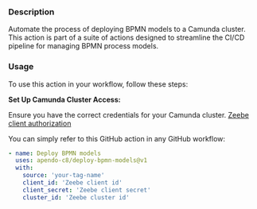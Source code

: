 ### Description

Automate the process of deploying BPMN models to a Camunda cluster. This action is part of a suite of actions designed to streamline the CI/CD pipeline for managing BPMN process models.

### Usage

To use this action in your workflow, follow these steps:

**Set Up Camunda Cluster Access:**

Ensure you have the correct credentials for your Camunda cluster. [Zeebe client authorization](https://docs.camunda.io/docs/self-managed/zeebe-deployment/security/client-authorization/)

You can simply refer to this GitHub action in any GitHub workflow:

```yaml
- name: Deploy BPMN models
  uses: apendo-c8/deploy-bpmn-models@v1
  with:
    source: 'your-tag-name'
    client_id: 'Zeebe client id'
    client_secret: 'Zeebe client secret'
    cluster_id: 'Zeebe cluster id'
